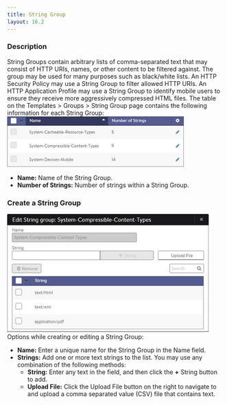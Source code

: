 ```yaml
---
title: String Group
layout: 16.2
---
```

### Description

String Groups contain arbitrary lists of comma-separated text that may consist of HTTP URIs, names, or other content to be filtered against. The group may be used for many purposes such as black/white lists. An HTTP Security Policy may use a String Group to filter allowed HTTP URIs. An HTTP Application Profile may use a String Group to identify mobile users to ensure they receive more aggressively compressed HTML files. The table on the Templates > Groups > String Group page contains the following information for each String Group:
<a href="img/template_groups_string_tab.jpg"><img class="alignnone wp-image-1340" src="img/template_groups_string_tab.jpg" alt="template_groups_string_tab" width="412" height="117"></a>

* **Name:** Name of the String Group.
* **Number of Strings:** Number of strings within a String Group. 

<a name="stringgroupcreate"></a>

### Create a String Group

<a href="img/template_groups_string_create-edit.jpg"><img class="alignnone wp-image-1341" src="img/template_groups_string_create-edit.jpg" alt="template_groups_string_create-edit" width="470" height="274"></a>
Options while creating or editing a String Group:

* **Name:** Enter a unique name for the String Group in the Name field.
* **Strings:** Add one or more text strings to the list. You may use any combination of the following methods:
    * **String:** Enter any text in the field, and then click the **+** String button to add.
    * **Upload File:** Click the Upload File button on the right to navigate to and upload a comma separated value (CSV) file that contains text. 
